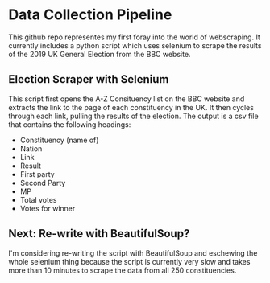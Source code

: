 # Data Collection Pipeline

This github repo representes my first foray into the world of webscraping. It currently includes a python script which uses selenium to scrape the results of the 2019 UK General Election from the BBC website.

## Election Scraper with Selenium
This script first opens the A-Z Consituency list on the BBC website and extracts the link to the page of each constituency in the UK. It then cycles through each link, pulling the results of the election.
The output is a csv file that contains the following headings:
- Constituency (name of)
- Nation
- Link
- Result
- First party
- Second Party
- MP
- Total votes
- Votes for winner

## Next: Re-write with BeautifulSoup?
I'm considering re-writing the script with BeautifulSoup and eschewing the whole selenium thing because the script is currently very slow and takes more than 10 minutes to scrape the data from all 250 constituencies.